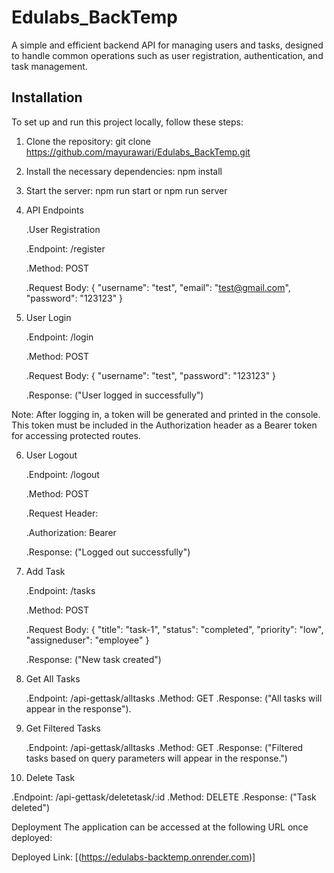 # Edulabs_BackTemp

A simple and efficient backend API for managing users and tasks, designed to handle common operations such as user registration, authentication, and task management.

## Installation

To set up and run this project locally, follow these steps:

1. Clone the repository:
   git clone <https://github.com/mayurawari/Edulabs_BackTemp.git>

2. Install the necessary dependencies:
   npm install

3. Start the server:
   npm run start
   or
   npm run server

4. API Endpoints

   .User Registration

   .Endpoint: /register

   .Method: POST

   .Request Body:
   {
   "username": "test",
   "email": "test@gmail.com",
   "password": "123123"
   }

5. User Login

   .Endpoint: /login

   .Method: POST

   .Request Body:
   {
   "username": "test",
   "password": "123123"
   }

   .Response:
   ("User logged in successfully")

Note: After logging in, a token will be generated and printed in the console. This token must be included in the Authorization header as a Bearer token for accessing protected routes.

6. User Logout

   .Endpoint: /logout

   .Method: POST

   .Request Header:

   .Authorization: Bearer <token>

   .Response:
   ("Logged out successfully")

7. Add Task

   .Endpoint: /tasks

   .Method: POST

   .Request Body:
   {
   "title": "task-1",
   "status": "completed",
   "priority": "low",
   "assigneduser": "employee"
   }

   .Response:
   ("New task created")

8. Get All Tasks

   .Endpoint: /api-gettask/alltasks
   .Method: GET
   .Response: ("All tasks will appear in the response").

9. Get Filtered Tasks

   .Endpoint: /api-gettask/alltasks
   .Method: GET
   .Response: ("Filtered tasks based on query parameters will appear in the response.")
   
10. Delete Task

   .Endpoint: /api-gettask/deletetask/:id
   .Method: DELETE
   .Response:
   ("Task deleted")


Deployment
The application can be accessed at the following URL once deployed:

Deployed Link: [(https://edulabs-backtemp.onrender.com)]